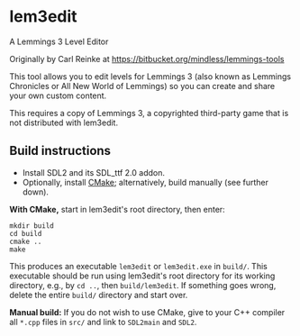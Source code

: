 # lem3edit
A Lemmings 3 Level Editor

Originally by Carl Reinke at https://bitbucket.org/mindless/lemmings-tools

This tool allows you to edit levels for Lemmings 3 (also known as Lemmings Chronicles or All New World of Lemmings) so you can create and share your own custom content.

This requires a copy of Lemmings 3, a copyrighted third-party game that is not distributed with lem3edit.

Build instructions
------------------

* Install SDL2 and its SDL_ttf 2.0 addon.
* Optionally, install [CMake](https://cmake.org/); alternatively,
    build manually (see further down).

**With CMake,** start in lem3edit's root directory, then enter:
```
mkdir build
cd build
cmake ..
make
```
This produces an executable `lem3edit` or `lem3edit.exe` in `build/`.
This executable should be run using lem3edit's root directory
for its working directory, e.g., by `cd ..`, then `build/lem3edit`.
If something goes wrong, delete the entire `build/` directory and start over.

**Manual build:** If you do not wish to use CMake,
give to your C++ compiler all `*.cpp` files in `src/` and link to
`SDL2main` and `SDL2`.

